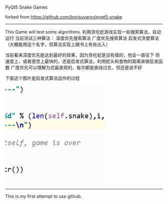 
PyQt5 Snake Games

forked from https://github.com/borisuvarov/pyqt5-snake
- - -

This Game will test some algorithms.
利用贪吃蛇游戏实现一些搜索算法，自动运行
当前测试三种算法：
    深度优先搜索算法
    广度优先搜索算法
    启发式贪婪算法（大概能用这个名字，但算法实现上跟书上有些出入）
    
当前看来深度优先能达到最好的效果，因为贪吃蛇是没有墙的，他会一直往下
但速度上，或者感觉上最快的，还是启发式算法，利用蛇头和食物的距离来做启发函数
广度优先可以理解为式最直观的，每次都是直线过去，但还是说不好

下面这个图片是启发式算法运作的过程

![Snake](https://github.com/Ah-Chao/pyqt5-snake/blob/master/snake.gif)
- - -
This is my first attempt to use github.